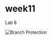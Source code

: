# week11
Lab 8

![Branch Protection](https://github.com/msparmar4/week11/workflows/branch-protection.yml/badge.svg)
